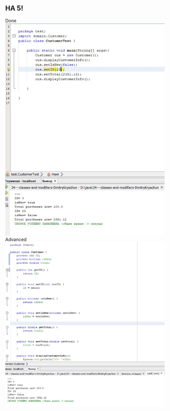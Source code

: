 ## НА 5!

Done
![Done](https://github.com/ppc-ntu-khpi/34---classes-and-modifiers-DmitryKryachun/blob/main/Solution/done.jpg)
Advanced
![Advanced](https://github.com/ppc-ntu-khpi/34---classes-and-modifiers-DmitryKryachun/blob/main/Solution/advanced.jpg)
